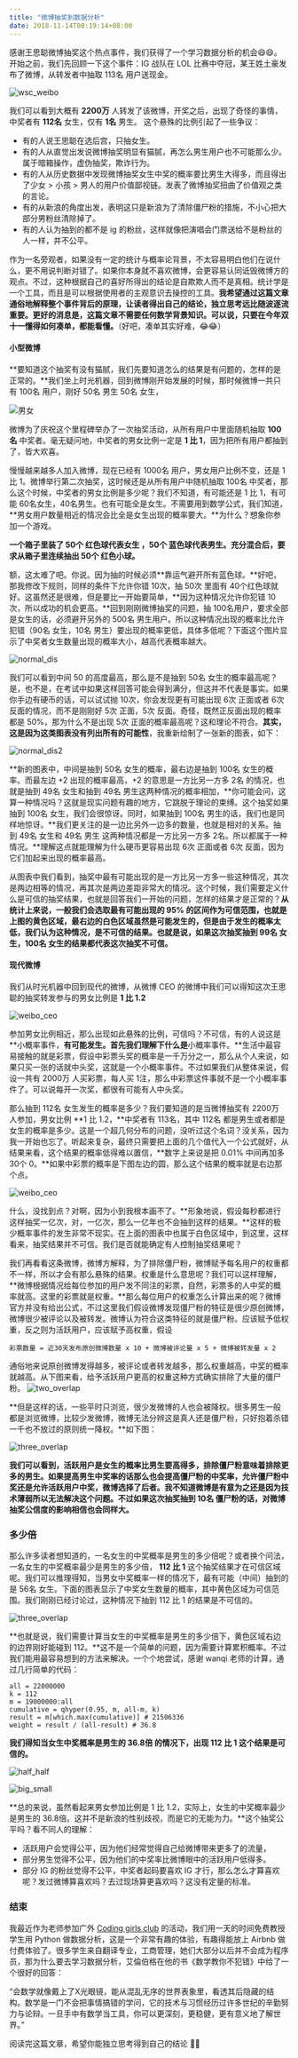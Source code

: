 ```yaml
---
title: "微博抽奖到数据分析"
date: 2018-11-14T00:19:14+08:00
---
```


感谢王思聪微博抽奖这个热点事件，我们获得了一个学习数据分析的机会😄😄。开始之前，我们先回顾一下这个事件：IG 战队在 LOL 比赛中夺冠，某王姓土豪发布了微博，从转发者中抽取 113名 用户送现金。

![wsc_weibo](https://coding.net/u/WindsonYang/p/WindsonYang.coding.me/git/raw/markdown/images/weibo/wsc_weibo.png)

我们可以看到大概有 **2200万** 人转发了该微博，开奖之后，出现了奇怪的事情，中奖者有 **112名** 女生，仅有 **1名** 男生。 这个悬殊的比例引起了一些争议：

- 有的人说王思聪在选后宫，只抽女生。
- 有的人从直觉出发说微博抽奖明显有猫腻，再怎么男生用户也不可能那么少。属于暗箱操作，虚伪抽奖，欺诈行为。
- 有的人从历史数据中发现微博抽奖女生中奖的概率要比男生大得多，而且得出了少女 > 小孩 > 男人的用户价值鄙视链。发表了微博抽奖扭曲了价值观之类的言论。
- 有的从新浪的角度出发，表明这只是新浪为了清除僵尸粉的措施，不小心把大部分男粉丝清除掉了。
- 有的人认为抽到的都不是 ig 的粉丝，这样就像把演唱会门票送给不是粉丝的人一样，并不公平。

作为一名旁观者，如果没有一定的统计与概率论背景，不太容易明白他们在说什么，更不用说判断对错了。如果你本身就不喜欢微博，会更容易认同诋毁微博方的观点。不过，这种根据自己的喜好所得出的结论是自欺欺人而不是真相。统计学是一个工具，而且是可以根据使用者的主观意识去操控的工具。**我希望通过这篇文章通俗地解释整个事件背后的原理，让读者得出自己的结论，独立思考远比随波逐流重要。更好的消息是，这篇文章不需要任何数学背景知识。可以说，只要在今年双十一懂得如何凑单，都能看懂。**（好吧，凑单其实好难，😂😂）

#### 小型微博
**要知道这个抽奖有没有猫腻，我们先要知道怎么的结果是有问题的，怎样的是正常的。**我们坐上时光机器，回到微博刚开始发展的时候，那时候微博一共只有 100名 用户，刚好 50名 男生 50名 女生，

![男女](https://coding.net/u/WindsonYang/p/WindsonYang.coding.me/git/raw/markdown/images/weibo/male_female.png)

微博为了庆祝这个里程碑举办了一次抽奖活动，从所有用户中里面随机抽取 **100名** 中奖者。毫无疑问地，中奖者的男女比例一定是 **1 比 1**，因为把所有用户都抽到了，皆大欢喜。

慢慢越来越多人加入微博，现在已经有 1000名 用户，男女用户比例不变，还是 1 比 1。微博举行第二次抽奖，这时候还是从所有用户中随机抽取 100名 中奖者，那么这个时候，中奖者的男女比例是多少呢？我们不知道，有可能还是 1 比 1，有可能 60名女生，40名男生。也有可能全是女生。不需要用到数学公式，我们知道，**男女用户数量相近的情况会比全是女生出现的概率要大。**为什么？想象你参加一个游戏。

**一个箱子里装了 50个 红色球代表女生 ，50个 蓝色球代表男生。充分混合后，要求从箱子里连续抽出 50个 红色小球。**

额，这太难了吧。你说。因为抽的时候必须**靠运气避开所有蓝色球。**好吧，那我修改下规则，同样的条件下允许你错 10次，抽 50次 里面有 40个红色球就好。这虽然还是很难，但是要比一开始要简单，**因为这种情况允许你犯错 10次，所以成功的机会更高。**回到刚刚微博抽奖的问题，抽 100名用户，要求全部是女生的话，必须避开另外的 500名 男生用户。所以这种情况出现的概率比允许犯错（90名 女生，10名 男生）要出现的概率更低，具体多低呢？下面这个图片显示了中奖者女生数量出现的概率大小，越高代表概率越大。

![normal_dis](https://coding.net/u/WindsonYang/p/WindsonYang.coding.me/git/raw/markdown/images/weibo/normal_100.png)

我们可以看到中间 50 的高度最高，那么是不是抽到 50名 女生的概率最高呢？是，也不是，在考试中如果这样回答可能会得到满分，但这并不代表是事实。如果你手边有硬币的话，可以试试抛 10次，你会发现更有可能出现 6次 正面或者 6次 反面的情况，而不是刚刚好 5次 正面，5次 反面。奇怪，既然正反面出现的概率都是 50%，那为什么不是出现 5次 正面的概率最高呢？这和理论不符合。**其实，这是因为这类图表没有列出所有的可能性**，我重新绘制了一张新的图表，如下：

![normal_dis2](https://coding.net/u/WindsonYang/p/WindsonYang.coding.me/git/raw/markdown/images/weibo/new_normal_100.png)

**新的图表中，中间是抽到 50名 女生的概率，最右边是抽到 100名 女生的概率。而最左边 +2 出现的概率最高，+2 的意思是一方比另一方多 2名 的情况，也就是抽到 49名 女生和抽到 49名 男生这两种情况的概率相加，**你可能会问，这算一种情况吗？这就是现实问题有趣的地方，它跳脱于理论的束缚。这个抽奖如果抽到 100名 女生，我们会很惊讶。同时，如果抽到 100名 男生的话，我们也是同样地惊讶。**我们更关注的是一边比另外一边多的数量，也就是相对的关系。抽到 49名 女生和 49名 男生 这两种情况都是一方比另一方多 2名。所以都属于一种情况。**理解这点就能理解为什么硬币更容易出现 6次 正面或者 6次 反面，因为它们加起来出现的概率最高。

从图表中我们看到，抽奖中最有可能出现的是一方比另一方多一些这种情况，其次是两边相等的情况，再其次是两边差距非常大的情况。这个时候，我们需要定义什么是可信的抽奖结果，也就是回答我们一开始的问题，怎样的结果才是正常的？**从统计上来说，一般我们会选取最有可能出现的 95% 的区间作为可信范围，也就是上图的黄色区域，最右边的白色区域虽然是可能发生的，但是由于发生的概率太低，我们认为这种情况，是不可信的结果。也就是说，如果这次抽奖抽到 99名 女生，100名 女生的结果都代表这次抽奖不可信。**


#### 现代微博
我们从时光机器中回到现代的微博，从微博 CEO 的微博中我们可以得知这次王思聪的抽奖转发参与的男女比例是 **1 比 1.2**

![weibo_ceo](https://coding.net/u/WindsonYang/p/WindsonYang.coding.me/git/raw/markdown/images/weibo/laiqu_weibo.png)

参加男女比例相近，那么出现如此悬殊的比例，可信吗？不可信，有的人说这是**小概率事件，**有可能发生。首先我们理解下什么是**小概率事件。**生活中最容易接触的就是彩票，假设中彩票头奖的概率是一千万分之一，那么从个人来说，如果只买一张的话就中头奖，这就是一个小概率事件。不过如果我们从整体来说，假设一共有 2000万 人买彩票，每人买 1注，那么中彩票这件事就不是一个小概率事件了。可以说每开一次奖，都很有可能有人中头奖。

那么抽到 112名 女生发生的概率是多少？我们要知道的是当微博抽奖有 2200万 人参加，男女比例 **1 比 1.2，**中奖者有 113名，其中 112名 都是男生或者都是女生的概率是多少。这是一个超几何分布的问题，没听过这个名词？没关系，因为我一开始也忘了。听起来复杂，最终只需要把上面的几个值代入一个公式就好，从结果来看，这个结果的概率低得难以置信，**数字上来说是把 0.01% 中间再加多 30个 0。**如果中彩票的概率是下图左边的圆，那么这个结果的概率就是右边那个点。


![weibo_ceo](https://coding.net/u/WindsonYang/p/WindsonYang.coding.me/git/raw/markdown/images/weibo/ball.png)


什么，没找到点？对啊，因为小到我根本画不了。**形象地说，假设每秒都进行这样抽奖一亿次，对，一亿次，那么一亿年也不会抽到这样的结果。**这样的极少概率事件的发生非常不现实。在上面的图表中也属于白色区域中，到这里，这样看来，抽奖结果并不可信。我们是否就能确定有人控制抽奖结果呢？

我们再看看这条微博，微博方解释，为了排除僵尸粉，微博赋予每名用户的权重都不一样，所以才会有那么悬殊的结果。权重是什么意思呢？我们可以这样理解，**微博根据情况给每位参加的用户发不同注的彩票，自然，彩票多的人中奖的概率就高。这里的彩票就是权重。**那么每位用户的权重怎么计算出来的呢？微博官方并没有给出公式，不过这里我们假设微博发现僵尸粉的特征是很少原创微博，微博很少被评论以及被转发。微博认为符合这类特征的就是僵尸粉。应该赋予低权重，反之则为活跃用户，应该赋予高权重，假设

    彩票数量 = 近30天发布原创微博数量 x 10 + 微博被评论量 x 5 + 微博被转发量 x 2

通俗地来说原创微博发得越多，被评论或者转发越多，那么权重越高，中奖的概率就越高。从下图来看，给予活跃用户更高的权重这种方式确实排除了大量的僵尸粉。
![two_overlap](https://coding.net/u/WindsonYang/p/WindsonYang.coding.me/git/raw/markdown/images/weibo/two_overlap.png)

**但是这样的话，一些平时只浏览，很少发微博的人也会被降权。很多男生一般都是浏览微博，比较少发微博，微博无法分辨这是真人还是僵尸粉，只好抱着杀错一千也不放过的原则统一降权。**如下图：

![three_overlap](https://coding.net/u/WindsonYang/p/WindsonYang.coding.me/git/raw/markdown/images/weibo/three_overlap.png)

**我们可以看到，活跃用户是女生的概率比男生要高得多，排除僵尸粉意味着排除更多的男生。如果提高男生中奖率的话那么也会提高僵尸粉的中奖率，允许僵尸粉中奖还是允许活跃用户中奖，微博选择了后者。我不知道微博是有意为之还是因为技术薄弱所以无法解决这个问题。不过如果这次抽奖抽到 10名 僵尸粉的话，对微博抽奖公信度的影响相信也会同样大。**


### 多少倍
那么许多读者想知道的，一名女生的中奖概率是男生的多少倍呢？或者换个问法，一名女生的中奖概率最少是男生的多少倍， **112 比 1** 这个抽奖结果才在可信区域呢。我们可以推理得知，当男女中奖概率一样的情况下，最有可能（中间）抽到的是 56名 女生。下面的图表显示了中奖女生数量的概率，其中黄色区域为可信范围。我们刚刚已经讨论过，这种情况下抽到 112 比 1 的结果是不可信的。

![three_overlap](https://coding.net/u/WindsonYang/p/WindsonYang.coding.me/git/raw/markdown/images/weibo/normal_100_color.png)

**也就是说，我们需要计算当女生的中奖概率是男生的多少倍下，黄色区域右边的边界刚好能碰到 112。**这不是一个简单的问题，因为需要计算累积概率。不过我们能用最容易想到的方法来解决。一个个地尝试，感谢 wanqi 老师的计算，通过几行简单的代码：

    all = 22000000
    k = 112
    m = 19000000:all
    cumulative = qhyper(0.95, m, all-m, k)
    result = m[which.max(cumulative)] # 21506336
    weight = result / (all-result) # 36.8

**我们得知当女生中奖概率是男生的 36.8倍 的情况下，出现 112 比 1 这个结果是可信的。**

![half_half](https://coding.net/u/WindsonYang/p/WindsonYang.coding.me/git/raw/markdown/images/weibo/half_half.png)

![big_small](https://coding.net/u/WindsonYang/p/WindsonYang.coding.me/git/raw/markdown/images/weibo/big_small.png)

**总的来说，虽然看起来男女参加比例是 1 比 1.2，实际上，女生的中奖概率最少是男生的 36.8倍。这并不是新浪的性别歧视，而是它的无能为力。**这个抽奖公平吗？看不同人的理解：

- 活跃用户会觉得公平，因为他们经常觉得自己给微博带来更多了的流量，
- 部分男生觉得不公平，因为他们的中奖率比微博眼中的活跃用户低得多。
- 部分 IG 的粉丝觉得不公平，中奖者起码要喜欢 IG 才行，那么怎么才算喜欢呢？发过微博算喜欢吗？去过现场算更喜欢吗？这没有定量的标准。

### 结束
我最近作为老师参加广外 [Coding girls club](http://codingirlsclub.com/) 的活动，我们用一天的时间免费教授学生用 Python 做数据分析，这是一个非常有趣的体验，有趣得能放上 Airbnb 做付费体验了。很多学生来自翻译专业，工商管理，她们大部分以后并不会成为程序员，那为什么要去学习数据分析，艾倫伯格在他的书《数学教你不犯错》中给了一个很好的回答：

“会数学就像戴上了X光眼镜，能从混乱无序的世界表象里，看透其后隐藏的结构。数学是一门不会把事情搞错的学问，它的技术与习惯经历过许多世纪的辛勤努力与论辩。一旦手中有数学当工具，你可以更深刻，更稳健，更有意义地了解世界。”

阅读完这篇文章，希望你能独立思考得到自己的结论 🎉🎉

